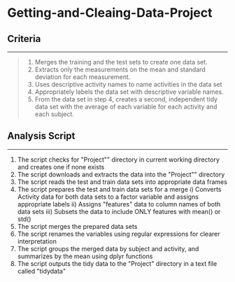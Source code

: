 # Getting-and-Cleaing-Data-Project
## Criteria
***
> 1. Merges the training and the test sets to create one data set.  
> 2. Extracts only the measurements on the mean and standard deviation for each measurement.  
> 3. Uses descriptive activity names to name activities in the data set
> 4. Appropriately labels the data set with descriptive variable names.  
> 5. From the data set in step 4, creates a second, independent tidy data set with the average of each variable for each activity and each subject.  

## Analysis Script
***
1. The script checks for "Project"" directory in current working directory and creates one if none exists    
2. The script downloads and extracts the data into the "Project"" directory 
3. The script reads the test and train data sets into appropriate data frames   
4. The script prepares the test and train data sets for a merge
    i) Converts Activity data for both data sets to a factor variable and assigns appropriate labels
    ii) Assigns "features" data to column names of both data sets
    iii) Subsets the data to include ONLY features with mean() or std()  
5. The script merges the prepared data sets  
6. The script renames the variables using regular expressions for clearer interpretation 
7. The script groups the merged data by subject and activity, and summarizes by the mean using dplyr functions
8. The script outputs the tidy data to the "Project" directory in a text file called "tidydata"

